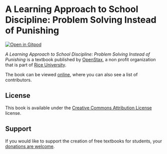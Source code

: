 # A Learning Approach to School Discipline: Problem Solving Instead of Punishing

[![Open in Gitpod](https://gitpod.io/button/open-in-gitpod.svg)](https://gitpod.io/from-referrer/)

_A Learning Approach to School Discipline: Problem Solving Instead of Punishing_ is a textbook published by [OpenStax](https://openstax.org/), a non profit organization that is part of [Rice University](https://www.rice.edu/).

The book can be viewed [online](https://github.com/cnx-user-books/cnxbook-a-learning-approach-to-school-discipline-problem-solving-instead-of-punishing/releases/latest), where you can also see a list of contributors.

## License
This book is available under the [Creative Commons Attribution License](./LICENSE) license.

## Support
If you would like to support the creation of free textbooks for students, your [donations are welcome](https://riceconnect.rice.edu/donation/support-openstax-banner).
